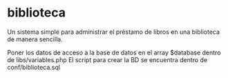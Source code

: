biblioteca
==========

Un sistema simple para administrar el préstamo de libros en una biblioteca de manera sencilla.

Poner los datos de acceso a la base de datos en el array $database dentro de libs/variables.php
El script para crear la BD se encuentra dentro de conf/biblioteca.sql
